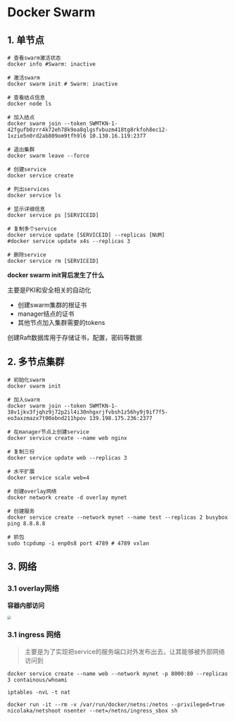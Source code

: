 # Docker Swarm

## 1. 单节点

```shell
# 查看swarm激活状态
docker info	#Swarm: inactive

# 激活swarm
docker swarm init # Swarm: inactive

# 查看结点信息
docker node ls

# 加入结点
docker swarm join --token SWMTKN-1-42fgufb0zrr4k72eh78k9oa8qlgsfvbuzm418tg8rkfoh8ec12-1xzie5n0rd2ab809om9tfh9l6 10.130.16.119:2377

# 退出集群
docker swarm leave --force

# 创建service
docker service create

# 列出services
docker service ls

# 显示详细信息
docker service ps [SERVICEID]

# 复制多个service
docker service update [SERVICEID] --replicas [NUM]
#docker service update x4s --replicas 3

# 删除service
docker service rm [SERVICEID]
```

**docker swarm init背后发生了什么**

主要是PKI和安全相关的自动化

* 创建swarm集群的根证书
* manager结点的证书
* 其他节点加入集群需要的tokens

创建Raft数据库用于存储证书，配置，密码等数据

## 2. 多节点集群

```shell
# 初始化swarm
docker swarm init

# 加入swarm
docker swarm join --token SWMTKN-1-38v1jkv3fjqhz9j72p2il4i30nhgxrjfvbsh1z56hy9j9if7f5-eo3axzmazx7t00obnd211hpov 139.198.175.236:2377

# 在manager节点上创建service
docker service create --name web nginx

# 复制三份
docker service update web --replicas 3

# 水平扩展
docker service scale web=4

# 创建overlay网络
docker network create -d overlay mynet

# 创建服务
docker service create --network mynet --name test --replicas 2 busybox ping 8.8.8.8

# 抓包
sudo tcpdump -i enp0s8 port 4789 # 4789 vxlan
```

## 3. 网络

### 3.1 overlay网络

**容器内部访问**

<img src="https://mynotes-1252832980.cos.ap-shanghai.myqcloud.com/image-20220319145246818.png" style="zoom:50%;" />

### 3.1 ingress 网络

> 主要是为了实现把service的服务端口对外发布出去，让其能够被外部网络访问到

```shell
docker service create --name web --network mynet -p 8000:80 --replicas 3 containous/whoami

iptables -nvL -t nat

docker run -it --rm -v /var/run/docker/netns:/netns --privileged=true nicolaka/netshoot nsenter --net=/netns/ingress_sbox sh
```